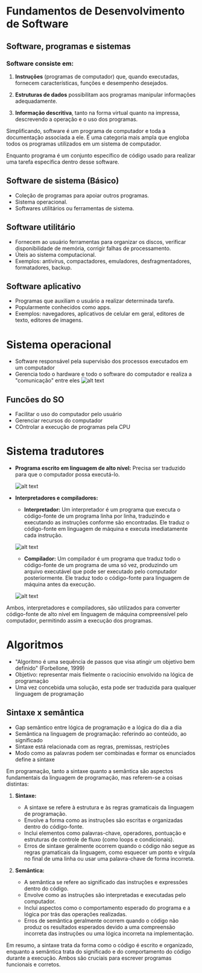 

# Fundamentos de Desenvolvimento de Software

## Software, programas e sistemas

### Software consiste em:

1. **Instruções** (programas de computador) que, quando executadas, fornecem características, funções e desempenho desejados.

2. **Estruturas de dados** possibilitam aos programas manipular informações adequadamente.

3. **Informação descritiva**, tanto na forma virtual quanto na impressa, descrevendo a operação e o uso dos programas.

Simplificando, software é um programa de computador e toda a documentação associada a ele. É uma categoria mais ampla que engloba todos os programas utilizados em um sistema de computador.

Enquanto programa é um conjunto específico de código usado para realizar uma tarefa específica dentro desse software.

## Software de sistema (Básico)

- Coleção de programas para apoiar outros programas.
- Sistema operacional.
- Softwares utilitários ou ferramentas de sistema.

## Software utilitário

- Fornecem ao usuário ferramentas para organizar os discos, verificar disponibilidade de memória, corrigir falhas de processamento.
- Úteis ao sistema computacional.
- Exemplos: antivírus, compactadores, emuladores, desfragmentadores, formatadores, backup.

## Software aplicativo

- Programas que auxiliam o usuário a realizar determinada tarefa.
- Popularmente conhecidos como apps.
- Exemplos: navegadores, aplicativos de celular em geral, editores de texto, editores de imagens.

# Sistema operacional

- Software responsável pela supervisão dos processos executados em um computador
- Gerencia todo o hardware e todo o software do computador e realiza a "comunicação" entre eles
  ![alt text](image.png)

## Funcões do SO

- Facilitar o uso do computador pelo usuário
- Gerenciar recursos do computador
- COntrolar a execução de programas pela CPU

# Sistema tradutores

- **Programa escrito em linguagem de alto nível:** Precisa ser traduzido para que o computador possa executá-lo.

  ![alt text](image-1.png)

- **Interpretadores e compiladores:**

  - **Interpretador:** Um interpretador é um programa que executa o código-fonte de um programa linha por linha, traduzindo e executando as instruções conforme são encontradas. Ele traduz o código-fonte em linguagem de máquina e executa imediatamente cada instrução.

  ![alt text](image-2.png)

  - **Compilador:** Um compilador é um programa que traduz todo o código-fonte de um programa de uma só vez, produzindo um arquivo executável que pode ser executado pelo computador posteriormente. Ele traduz todo o código-fonte para linguagem de máquina antes da execução.

  ![alt text](image-3.png)

Ambos, interpretadores e compiladores, são utilizados para converter código-fonte de alto nível em linguagem de máquina compreensível pelo computador, permitindo assim a execução dos programas.

# Algoritmos

- "Algoritmo é uma sequência de passos que visa atingir um objetivo bem definido" (Forbellone, 1999)
- Objetivo: representar mais fielmente o raciocínio envolvido na lógica de programação
- Uma vez concebida uma solução, esta pode ser traduzida para qualquer linguagem de programação


## Sintaxe x semântica

- Gap semântico entre lógica de programação e a lógica do dia a dia
- Semântica na linguagem de programação: referindo ao conteúdo, ao significado
- Sintaxe está relacionada com as regras, premissas, restrições
- Modo como as palavras podem ser combinadas e formar os enunciados define a sintaxe

Em programação, tanto a sintaxe quanto a semântica são aspectos fundamentais da linguagem de programação, mas referem-se a coisas distintas:

1. **Sintaxe:**
   - A sintaxe se refere à estrutura e às regras gramaticais da linguagem de programação. 
   - Envolve a forma como as instruções são escritas e organizadas dentro do código-fonte.
   - Inclui elementos como palavras-chave, operadores, pontuação e estruturas de controle de fluxo (como loops e condicionais).
   - Erros de sintaxe geralmente ocorrem quando o código não segue as regras gramaticais da linguagem, como esquecer um ponto e vírgula no final de uma linha ou usar uma palavra-chave de forma incorreta.

2. **Semântica:**
   - A semântica se refere ao significado das instruções e expressões dentro do código.
   - Envolve como as instruções são interpretadas e executadas pelo computador.
   - Inclui aspectos como o comportamento esperado do programa e a lógica por trás das operações realizadas.
   - Erros de semântica geralmente ocorrem quando o código não produz os resultados esperados devido a uma compreensão incorreta das instruções ou uma lógica incorreta na implementação.

Em resumo, a sintaxe trata da forma como o código é escrito e organizado, enquanto a semântica trata do significado e do comportamento do código durante a execução. Ambos são cruciais para escrever programas funcionais e corretos.